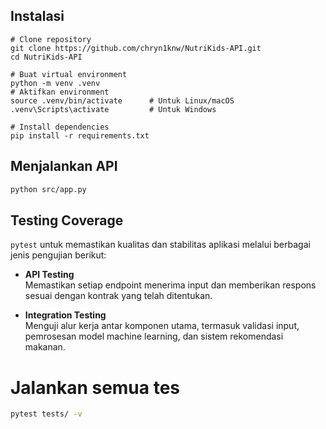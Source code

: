 ## Instalasi

```
# Clone repository
git clone https://github.com/chryn1knw/NutriKids-API.git
cd NutriKids-API

# Buat virtual environment
python -m venv .venv
# Aktifkan environment
source .venv/bin/activate      # Untuk Linux/macOS
.venv\Scripts\activate         # Untuk Windows

# Install dependencies
pip install -r requirements.txt
```
## Menjalankan API
```bash
python src/app.py
```

## Testing Coverage

`pytest` untuk memastikan kualitas dan stabilitas aplikasi melalui berbagai jenis pengujian berikut:

- **API Testing**  
  Memastikan setiap endpoint menerima input dan memberikan respons sesuai dengan kontrak yang telah ditentukan.

- **Integration Testing**  
  Menguji alur kerja antar komponen utama, termasuk validasi input, pemrosesan model machine learning, dan sistem rekomendasi makanan.

# Jalankan semua tes
```bash
pytest tests/ -v
```
